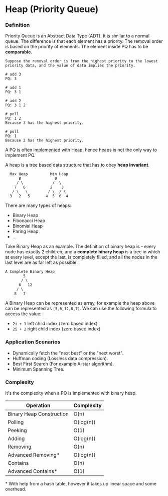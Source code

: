 # Heap (Priority Queue)

### Definition

Priority Queue is an Abstract Data Type (ADT). It is similar to a normal queue. The difference is that each element has a priority. The removal order is based on the priority of elements. The element inside PQ has to be **comparable**.

```
Suppose the removal order is from the highest priority to the lowest priority data, and the value of data implies the priority.

# add 3
PQ: 3

# add 1
PQ: 3 1

# add 2
PQ: 3 1 2

# poll
PQ: 1 2
Because 3 has the highest priority.

# poll
PQ: 1
Because 2 has the highest priority.
```

A PQ is often implemented with Heap, hence heaps is not the only way to implement PQ.

A heap is a tree based data structure that has to obey **heap invariant**.

```
  Max Heap          Min Heap
      8               0
     / \             /  \
    7   6           2    3
   / \   \         / \  / \
  3   2   5       4  5  6  4
```

There are many types of heaps:

- Binary Heap
- Fibonacci Heap
- Binomial Heap
- Paring Heap
- ...

Take Binary Heap as an example. The definition of binary heap is - every node has exactly 2 children, and a **complete binary heap** is a tree in which at every level, except the last, is completely filled, and all the nodes in the last level are as far left as possible.

```
A Complete Binary Heap
        5
       / \
      6   12
     / \
    8   7
```

A Binary Heap can be represented as array, for example the heap above can be represented as `[5,6,12,8,7]`. We can use the following formula to access the value:

- `2i + 1` left child index (zero based index)
- `2i + 2` right child index (zero based index)

### Application Scenarios

- Dynamically fetch the "next best" or the "next worst".
- Huffman coding (Lossless data compression).
- Best First Search (For example A-star algorithm).
- Minimum Spanning Tree.

### Complexity

It's the complexity when a PQ is implemented with binary heap.

| Operation                | Complexity |
| ------------------------ | ---------- |
| Binary Heap Construction | O(n)       |
| Polling                  | O(log(n))  |
| Peeking                  | O(1)       |
| Adding                   | O(log(n))  |
| Removing                 | O(n)       |
| Advanced Removing\*      | O(log(n))  |
| Contains                 | O(n)       |
| Advanced Contains\*      | O(1)       |

\* With help from a hash table, however it takes up linear space and some overhead.

###
